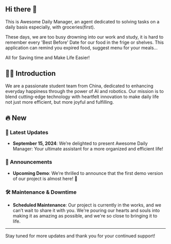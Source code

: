 ## Hi there 👋

This is Awesome Daily Manager, an agent dedicated to solving tasks on a daily basis especially, with groceries(first).

These days, we are too busy drowning into our work and study, it is hard to remember every 'Best Before' Date for our food in the frige or shelves. This application can remind you expired food, suggest menu for your meals... 

All for Saving time and Make Life Easier!

## 🙋‍♀️ Introduction

We are a passionate student team from China, dedicated to enhancing everyday happiness through the power of AI and robotics. Our mission is to blend cutting-edge technology with heartfelt innovation to make daily life not just more efficient, but more joyful and fulfilling.

## 🔥 New

### 🚀 Latest Updates

- **September 15, 2024**: We’re delighted to present Awesome Daily Manager: Your ultimate assistant for a more organized and efficient life!

### 📢 Announcements

- **Upcoming Demo**: We’re thrilled to announce that the first demo version of our project is almost here! 🌟

### 🛠️ Maintenance & Downtime

- **Scheduled Maintenance**: Our project is currently in the works, and we can’t wait to share it with you. We're pouring our hearts and souls into making it as amazing as possible, and we're so close to bringing it to life.

---

Stay tuned for more updates and thank you for your continued support!

<!--

**Here are some ideas to get you started:**

🙋‍♀️ A short introduction - what is your organization all about?

🌈 Contribution guidelines - how can the community get involved?
👩‍💻 Useful resources - where can the community find your docs? Is there anything else the community should know?
🍿 Fun facts - what does your team eat for breakfast?
🧙 Remember, you can do mighty things with the power of [Markdown](https://docs.github.com/github/writing-on-github/getting-started-with-writing-and-formatting-on-github/basic-writing-and-formatting-syntax)
-->
